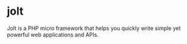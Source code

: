jolt
====

Jolt is a PHP micro framework that helps you quickly write simple yet powerful web applications and APIs.